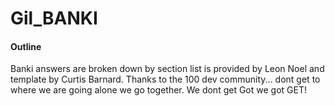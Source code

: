 # Gil_BANKI

#### Outline

Banki answers are broken down by section list is provided by Leon Noel and template by Curtis Barnard. Thanks to the 100 dev community... dont get to where we are going alone we go together. We dont get Got we got GET!